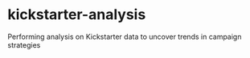 # kickstarter-analysis
Performing analysis on Kickstarter data to uncover trends in campaign strategies
